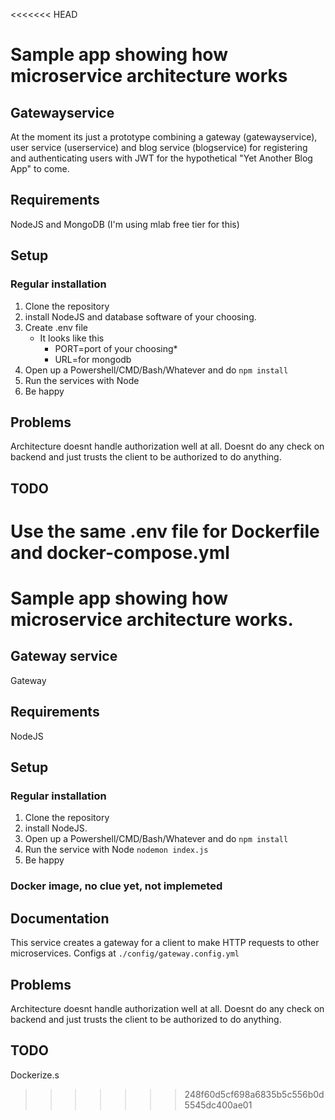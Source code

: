 <<<<<<< HEAD
# Sample app showing how microservice architecture works

## Gatewayservice

At the moment its just a prototype combining a gateway (gatewayservice), user service (userservice) and blog service (blogservice) for registering and authenticating users with JWT for the hypothetical "Yet Another Blog App" to come. 

## Requirements

NodeJS and MongoDB (I'm using mlab free tier for this)

## Setup

### Regular installation

1. Clone the repository
2. install NodeJS and database software of your choosing.  
3. Create .env file
   * It looks like this
     * PORT=port of your choosing*
     * URL=for mongodb
4. Open up a Powershell/CMD/Bash/Whatever and do `npm install`
5. Run the services with Node
6. Be happy

## Problems

Architecture doesnt handle authorization well at all.
Doesnt do any check on backend and just trusts the client to be authorized to do anything.

## TODO

Use the same .env file for Dockerfile and docker-compose.yml
=======
# Sample app showing how microservice architecture works. 
## Gateway service
Gateway 

## Requirements
NodeJS

## Setup
### Regular installation
1. Clone the repository 
2. install NodeJS.  
3. Open up a Powershell/CMD/Bash/Whatever and do `npm install`
4. Run the service with Node `nodemon index.js`
5. Be happy 

### Docker image, no clue yet, not implemeted

## Documentation

This service creates a gateway for a client to make HTTP requests to other microservices. Configs at `./config/gateway.config.yml` 

## Problems
Architecture doesnt handle authorization well at all. 
Doesnt do any check on backend and just trusts the client to be authorized to do anything.

## TODO
Dockerize.s
>>>>>>> 248f60d5cf698a6835b5c556b0d5545dc400ae01
